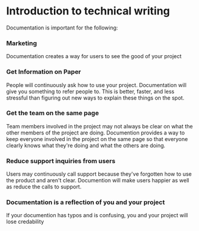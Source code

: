 # Introduction to technical writing

Documentation is important for the following:

### Marketing

Documentation creates a way for users to see the good of your project

### Get Information on Paper

People will continuously ask how to use your project. Documentation will give you something to refer people to. This is better, faster, and less stressful than figuring out new ways to explain these things on the spot.

### Get the team on the same page

Team members involved in the project may not always be clear on what the other members of the project are doing. Documention provides a way to keep everyone involved in the project on the same page so that everyone clearly knows what they're doing and what the others are doing.

### Reduce support inquiries from users

Users may continuously call support because they've forgotten how to use the product and aren't clear. Documention will make users happier as well as reduce the calls to support.

### Documentation is a reflection of you and your project

If your documention has typos and is confusing, you and your project will lose credability
